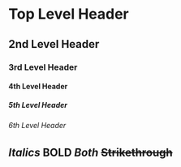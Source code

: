 # Top Level Header
## 2nd Level Header
### 3rd Level Header
#### 4th Level Header
##### 5th Level Header
###### 6th Level Header

_Italics_
**BOLD**
**_Both_**
~~Strikethrough~~
---
